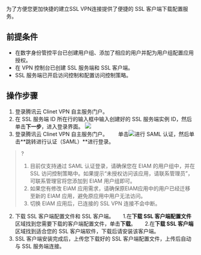 ﻿为了方便您更加快捷的建立SSL VPN连接提供了便捷的 SSL 客户端下载配置服务。

## 前提条件
- 在数字身份管控平台已创建用户组、添加了相应的用户并配为用户组配置应用授权。
- 在 VPN 控制台已创建 SSL 服务端和 SSL 客户端。
- SSL 服务端已开启访问控制和配置访问控制策略。

## 操作步骤
1. 登录腾讯云 Clinet VPN 自主服务门户。
  1. 在 SSL 服务端 ID 所在行的输入框中输入创建好的 SSL 服务端实例 ID，然后单击**下一步**，进入登录界面。
![](https://qcloudimg.tencent-cloud.cn/raw/e37b558345b8edeae794d9f650071c5f.png)
  2. 登录腾讯云 Clinet VPN 自主服务门户。      
单击![](https://qcloudimg.tencent-cloud.cn/raw/6c78a80d3aadbade303cd3158eba47b9.png)进行 SAML 认证，然后单击**跳转进行认证（SAML）**进行登录。
>?
>1. 目前仅支持通过 SAML 认证登录，请确保您在 EIAM 的用户组中，并在 SSL 访问控制策略中。如果提示“未授权访问该应用，请联系管理员”，可联系管理官将您添加到 EIAM 用户组即可。
>2. 如果您有修改 EIAM 应用需求，请确保原EIAM应用中的用户已经迁移至新的 EIAM 应用，避免原应用中用户无法访问。
>3. 切换 EIAM 应用后，已连接的 SSL VPN 连接不会中断。
>
2. 下载 SSL 客户端配置文件和 SSL 客户端。
     1.在**下载 SSL 客户端配置文件**区域找到您需要下载的客户端配置文件，单击**下载**。
     2.在**下载 SSL 客户端**区域找到适合您的 SSL 客户端软件，下载后请安装该客户端。
3. SSL 客户端安装完成后，上传您下载好的 SSL 客户端配置文件，上传后自动与 SSL 服务端连接。

    
